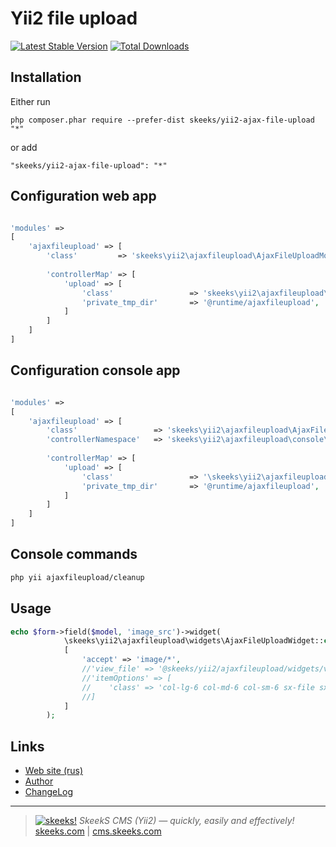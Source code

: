 Yii2 file upload
===================================

[![Latest Stable Version](https://poser.pugx.org/skeeks/yii2-ajax-file-upload/v/stable.png)](https://packagist.org/packages/skeeks/yii2-ajax-file-upload)
[![Total Downloads](https://poser.pugx.org/skeeks/yii2-ajax-file-upload/downloads.png)](https://packagist.org/packages/skeeks/yii2-ajax-file-upload)

Installation
------------

Either run

```
php composer.phar require --prefer-dist skeeks/yii2-ajax-file-upload "*"
```

or add

```
"skeeks/yii2-ajax-file-upload": "*"
```

Configuration web app
----------


```php

'modules' => 
[
    'ajaxfileupload' => [
        'class'         => 'skeeks\yii2\ajaxfileupload\AjaxFileUploadModule',
    
        'controllerMap' => [
            'upload' => [
                'class'                 => 'skeeks\yii2\ajaxfileupload\controllers\UploadController',
                'private_tmp_dir'       => '@runtime/ajaxfileupload',
            ]
        ]
    ]
]

```

Configuration console app
----------


```php

'modules' => 
[
    'ajaxfileupload' => [
        'class'                 => 'skeeks\yii2\ajaxfileupload\AjaxFileUploadModule',
        'controllerNamespace'   => 'skeeks\yii2\ajaxfileupload\console\controllers'
    
        'controllerMap' => [
            'upload' => [
                'class'                 => '\skeeks\yii2\ajaxfileupload\controllers\UploadController',
                'private_tmp_dir'       => '@runtime/ajaxfileupload',
            ]
        ]
    ]
]

```


Console commands
----------

```bash
php yii ajaxfileupload/cleanup
```


Usage
-----



```php
echo $form->field($model, 'image_src')->widget(
            \skeeks\yii2\ajaxfileupload\widgets\AjaxFileUploadWidget::class,
            [
                'accept' => 'image/*',
                //'view_file' => '@skeeks/yii2/ajaxfileupload/widgets/views/buttons',
                //'itemOptions' => [
                //    'class' => 'col-lg-6 col-md-6 col-sm-6 sx-file sx-state-success'
                //]
            ]
        );

```


Links
-----
* [Web site (rus)](https://cms.skeeks.com)
* [Author](https://skeeks.com)
* [ChangeLog](https://github.com/skeeks-cms/cms-vk-database/blob/master/CHANGELOG.md)


___

> [![skeeks!](https://gravatar.com/userimage/74431132/13d04d83218593564422770b616e5622.jpg)](https://skeeks.com)
<i>SkeekS CMS (Yii2) — quickly, easily and effectively!</i>  
[skeeks.com](https://skeeks.com) | [cms.skeeks.com](https://cms.skeeks.com)


